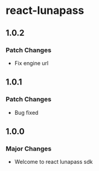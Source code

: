# react-lunapass

## 1.0.2

### Patch Changes

- Fix engine url

## 1.0.1

### Patch Changes

- Bug fixed

## 1.0.0

### Major Changes

- Welcome to react lunapass sdk
